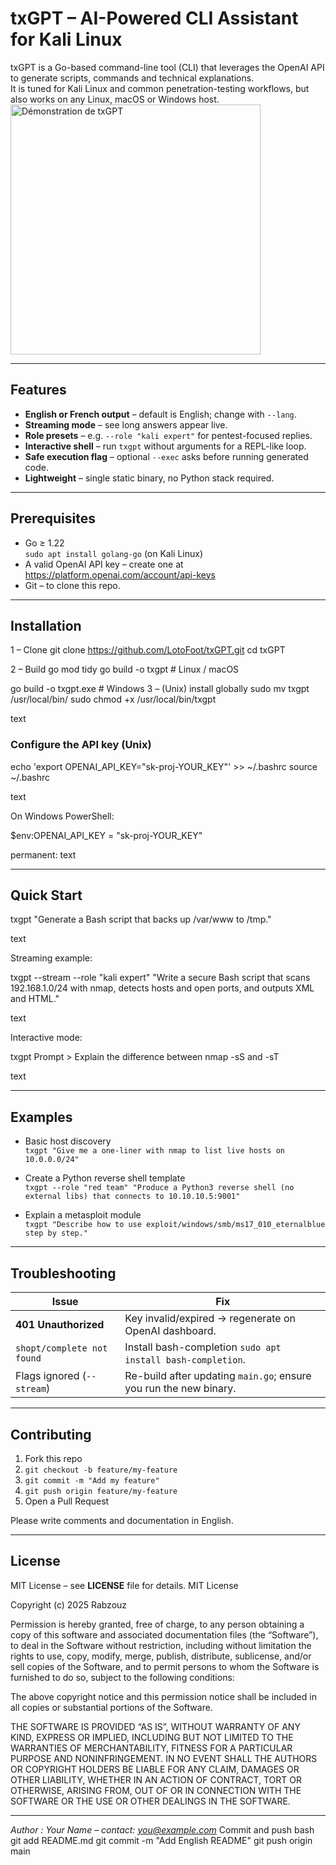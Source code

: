 # txGPT – AI-Powered CLI Assistant for Kali Linux

txGPT is a Go-based command-line tool (CLI) that leverages the OpenAI API to generate scripts, commands and technical explanations.  
It is tuned for Kali Linux and common penetration-testing workflows, but also works on any Linux, macOS or Windows host.
<img src="images/txgpt-demo.png" alt="Démonstration de txGPT" width="400">

---

## Features
* **English or French output** – default is English; change with `--lang`.
* **Streaming mode** – see long answers appear live.
* **Role presets** – e.g. `--role "kali expert"` for pentest-focused replies.
* **Interactive shell** – run `txgpt` without arguments for a REPL-like loop.
* **Safe execution flag** – optional `--exec` asks before running generated code.
* **Lightweight** – single static binary, no Python stack required.

---

## Prerequisites
* Go ≥ 1.22  
  `sudo apt install golang-go`    (on Kali Linux)
* A valid OpenAI API key – create one at <https://platform.openai.com/account/api-keys>
* Git – to clone this repo.

---

## Installation

1 – Clone
git clone https://github.com/LotoFoot/txGPT.git
cd txGPT

2 – Build
go mod tidy
go build -o txgpt # Linux / macOS

go build -o txgpt.exe # Windows
3 – (Unix) install globally
sudo mv txgpt /usr/local/bin/
sudo chmod +x /usr/local/bin/txgpt

text

### Configure the API key (Unix)

echo 'export OPENAI_API_KEY="sk-proj-YOUR_KEY"' >> ~/.bashrc
source ~/.bashrc

text

On Windows PowerShell:

$env:OPENAI_API_KEY = "sk-proj-YOUR_KEY"

permanent:
text

---

## Quick Start

txgpt "Generate a Bash script that backs up /var/www to /tmp."

text

Streaming example:

txgpt --stream --role "kali expert"
"Write a secure Bash script that scans 192.168.1.0/24 with nmap, detects hosts and open ports, and outputs XML and HTML."

text

Interactive mode:

txgpt
Prompt > Explain the difference between nmap -sS and -sT

text

---

## Examples

* Basic host discovery  
  `txgpt "Give me a one-liner with nmap to list live hosts on 10.0.0.0/24"`

* Create a Python reverse shell template  
  `txgpt --role "red team" "Produce a Python3 reverse shell (no external libs) that connects to 10.10.10.5:9001"`

* Explain a metasploit module  
  `txgpt "Describe how to use exploit/windows/smb/ms17_010_eternalblue step by step."`

---

## Troubleshooting

| Issue                          | Fix                                                                 |
| --------------------------------| --------------------------------------------------------------------|
| **401 Unauthorized**           | Key invalid/expired → regenerate on OpenAI dashboard.               |
| `shopt/complete not found`     | Install bash-completion `sudo apt install bash-completion`.         |
| Flags ignored (`--stream`)     | Re-build after updating `main.go`; ensure you run the new binary.    |

---

## Contributing

1. Fork this repo  
2. `git checkout -b feature/my-feature`  
3. `git commit -m "Add my feature"`  
4. `git push origin feature/my-feature`  
5. Open a Pull Request

Please write comments and documentation in English.

---

## License
MIT License – see **LICENSE** file for details.
MIT License

Copyright (c) 2025  Rabzouz

Permission is hereby granted, free of charge, to any person obtaining a copy
of this software and associated documentation files (the “Software”), to deal
in the Software without restriction, including without limitation the rights
to use, copy, modify, merge, publish, distribute, sublicense, and/or sell
copies of the Software, and to permit persons to whom the Software is
furnished to do so, subject to the following conditions:

The above copyright notice and this permission notice shall be included in all
copies or substantial portions of the Software.

THE SOFTWARE IS PROVIDED “AS IS”, WITHOUT WARRANTY OF ANY KIND, EXPRESS OR
IMPLIED, INCLUDING BUT NOT LIMITED TO THE WARRANTIES OF MERCHANTABILITY,
FITNESS FOR A PARTICULAR PURPOSE AND NONINFRINGEMENT. IN NO EVENT SHALL THE
AUTHORS OR COPYRIGHT HOLDERS BE LIABLE FOR ANY CLAIM, DAMAGES OR OTHER
LIABILITY, WHETHER IN AN ACTION OF CONTRACT, TORT OR OTHERWISE, ARISING FROM,
OUT OF OR IN CONNECTION WITH THE SOFTWARE OR THE USE OR OTHER DEALINGS IN THE
SOFTWARE.

---

*Author : Your Name – contact: you@example.com*
Commit and push
bash
git add README.md
git commit -m "Add English README"
git push origin main
